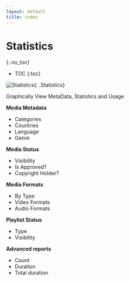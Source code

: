 ```yaml
---
layout: default
title: index
---
```


# Statistics 
{:.no_toc}

* TOC
{:toc}

![ Statistics](img/statistics.png ){: .Statistics}

Graphically View MetaData, Statistics and Usage

__Media Metadata__
- Categories
- Countries
- Language
- Genre

__Media Status__
- Visibility
- Is Approved?
- Copyright Holder?

__Media Formats__
- By Type
- Video Formats
- Audio Formats

__Playlist Status__
- Type
- Visibility

__Advanced reports__
- Count
- Duration
- Total duration



